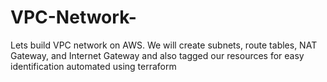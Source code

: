 # VPC-Network-
Lets build VPC network on AWS. We will create subnets, route tables, NAT Gateway, and Internet Gateway and also tagged our resources for easy identification automated using terraform
